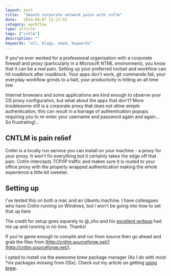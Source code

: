 ```yaml
---
layout: post
title:  "Smooth corporate network pains with cntlm"
date:   2014-08-07 12:22:55
category: workflow
type: article
tags: ["cntlm"]
description: ""
keywords: "all, blogs, need, keywords"
---
```


If you've ever worked for a professional organisation with a corporate firewall and proxy (particularly in a Microsoft NTML environment), you know that it can be a real pain. Setting up your preferred toolset and workflow can hit roadblock after roadblock.  Your apps don't work, git commands fail, your everyday workflow grinds to a halt, your productivity is hitting an all time low.

Internet browsers and some applications are kind enough to observe your OS proxy configuration, but what about the apps that don't?  More troublesome still is a corporate proxy that does not allow simple authentication, this can result in a barrage of authentication popups requiring you to re-enter your username and password again and again... So frustrating!...

## CNTLM is pain relief

Cntlm is a locally run service you can install on your machine - a proxy for your proxy.  It won't fix everything but it certainly takes the edge off that pain. Cntlm intercepts TCP/IP traffic and makes sure it is routed to your office proxy with the properly wrapped authentication making the whole experience a little bit sweeter.

## Setting up

I've tested this on both a mac and an Ubuntu machine.  I have colleagues who have Cntlm running on Windows, but I won't be going into how to set that up here

The credit for setup goes squarely to @\_oho and his [excellent writeup](http://blog.hoachuck.biz/blog/2013/03/21/howto-set-cntlm-on-mac-os-x/ "Excellent cntlm how-to guid for mac") had me up and running in no time. Thanks!

If you're game enough to compile and run from source then go ahead and grab the files from [http://cntlm.sourceforge.net/](http://cntlm.sourceforge.net/).

I opted to install via the awesome brew package manager (As I do with most *nix packages missing from OSx).  Check out my article on getting [using brew](/article-i-havent-written-yet)..













[brew]: http://brew.sh/

